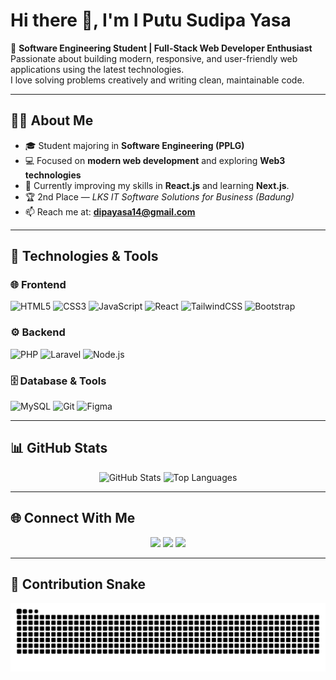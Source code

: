 # Hi there 👋, I'm I Putu Sudipa Yasa  

🚀 **Software Engineering Student | Full-Stack Web Developer Enthusiast**  
Passionate about building modern, responsive, and user-friendly web applications using the latest technologies.  
I love solving problems creatively and writing clean, maintainable code.  

---

## 🧑‍💻 About Me
- 🎓 Student majoring in **Software Engineering (PPLG)**  
- 💻 Focused on **modern web development** and exploring **Web3 technologies**  
- 🌱 Currently improving my skills in **React.js** and learning **Next.js**. 
- 🏆 2nd Place — *LKS IT Software Solutions for Business (Badung)*  
- 📫 Reach me at: **[dipayasa14@gmail.com](mailto:dipayasa14@gmail.com)**  

---

## 🔧 Technologies & Tools  

### 🌐 Frontend
![HTML5](https://img.shields.io/badge/-HTML5-E34F26?style=for-the-badge&logo=html5&logoColor=white)
![CSS3](https://img.shields.io/badge/-CSS3-1572B6?style=for-the-badge&logo=css3&logoColor=white)
![JavaScript](https://img.shields.io/badge/-JavaScript-F7DF1E?style=for-the-badge&logo=javascript&logoColor=black)
![React](https://img.shields.io/badge/-React-61DAFB?style=for-the-badge&logo=react&logoColor=black)
![TailwindCSS](https://img.shields.io/badge/-TailwindCSS-38B2AC?style=for-the-badge&logo=tailwind-css&logoColor=white)
![Bootstrap](https://img.shields.io/badge/-Bootstrap-7952B3?style=for-the-badge&logo=bootstrap&logoColor=white)

### ⚙️ Backend
![PHP](https://img.shields.io/badge/-PHP-777BB4?style=for-the-badge&logo=php&logoColor=white)
![Laravel](https://img.shields.io/badge/-Laravel-FF2D20?style=for-the-badge&logo=laravel&logoColor=white)
![Node.js](https://img.shields.io/badge/-Node.js-339933?style=for-the-badge&logo=node.js&logoColor=white)

### 🗄️ Database & Tools
![MySQL](https://img.shields.io/badge/-MySQL-4479A1?style=for-the-badge&logo=mysql&logoColor=white)
![Git](https://img.shields.io/badge/-Git-F05032?style=for-the-badge&logo=git&logoColor=white)
![Figma](https://img.shields.io/badge/-Figma-F24E1E?style=for-the-badge&logo=figma&logoColor=white)

---

## 📊 GitHub Stats  

<p align="center">
  <img src="https://github-readme-stats.vercel.app/api?username=sudipa12343&show_icons=true&theme=radical" alt="GitHub Stats" height="150"/>
  <img src="https://github-readme-stats.vercel.app/api/top-langs/?username=sudipa12343&layout=compact&theme=radical" alt="Top Languages" height="150"/>
</p>

---

## 🌐 Connect With Me  
<p align="center">
  <a href="https://github.com/sudipa12343"><img src="https://img.shields.io/badge/-GitHub-181717?style=for-the-badge&logo=github&logoColor=white"></a>
  <a href="https://www.linkedin.com/in/i-putu-sudipa-yasa-60642b335/"><img src="https://img.shields.io/badge/-LinkedIn-0A66C2?style=for-the-badge&logo=linkedin&logoColor=white"></a>
  <a href="mailto:dipayasa14@gmail.com"><img src="https://img.shields.io/badge/-Gmail-EA4335?style=for-the-badge&logo=gmail&logoColor=white"></a>
</p>

---

## 🐍 Contribution Snake

![Snake animation](./dist/snake.svg)
